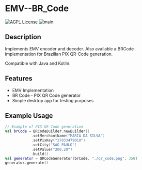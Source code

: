 # EMV--BR_Code

[![AGPL License](https://img.shields.io/badge/License-AGPL%20v3-blue.svg)](http://www.gnu.org/licenses/agpl-3.0)
![main](https://github.com/victordfb/EMV--BR-Code/actions/workflows/gradle.yml/badge.svg)

## Description

Implements EMV encoder and decoder. Also available a BRCode implementation for Brazilian PIX QR-Code generation.

Compatible with Java and Kotlin. 

## Features

- EMV Implementation
- BR Code - PIX QR Code generator
- Simple desktop app for testing purposes

## Example Usage

```Kotlin
// Example of PIX QR Code generation
val brCode = BRCodeBuilder.newBuilder()
            .setMerchantName("MARIA DA SILVA")
            .setPixKey("27033479018")
            .setCity("SAO PAULO")
            .setValue("200.20")
            .build()
val generator = QRCodeGenerator(brCode, "./qr_code.png", 350)
generator.generate()
